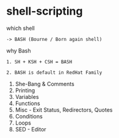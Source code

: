 # shell-scripting
which shell
    
    -> BASH (Bourne / Born again shell)

why Bash

    1. SH + KSH + CSH = BASH
    
    2. BASH is default in RedHat Family

1. She-Bang & Comments
2. Printing
3. Variables
4. Functions
5. Misc - Exit Status, Redirectors, Quotes
6. Conditions
7. Loops
8. SED - Editor